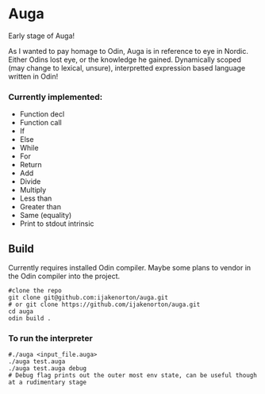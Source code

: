 # Auga

Early stage of Auga!

As I wanted to pay homage to Odin, Auga is in reference to eye in Nordic. Either Odins lost eye, or the knowledge he gained.
Dynamically scoped (may change to lexical, unsure), interpretted expression based language written in Odin!

### Currently implemented:
- Function decl
- Function call
- If
- Else
- While
- For
- Return
- Add
- Divide
- Multiply
- Less than
- Greater than
- Same (equality)
- Print to stdout intrinsic

## Build

Currently requires installed Odin compiler. Maybe some plans to vendor in the Odin compiler into the project.

```
#clone the repo
git clone git@github.com:ijakenorton/auga.git
# or git clone https://github.com/ijakenorton/auga.git
cd auga
odin build .
```

### To run the interpreter

```
#./auga <input_file.auga>
./auga test.auga
./auga test.auga debug
# Debug flag prints out the outer most env state, can be useful though at a rudimentary stage
```

